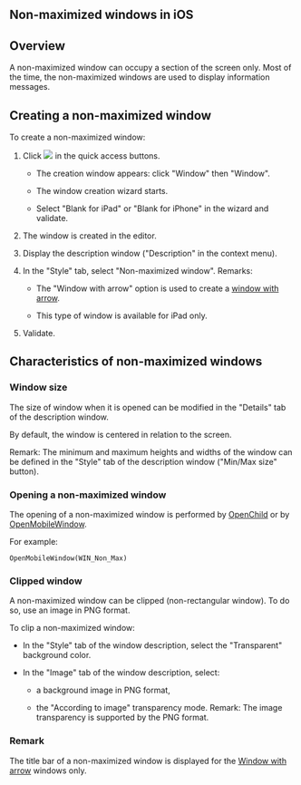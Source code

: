 


## Non-maximized windows in iOS
			



<a name="NOTE1"></a>
<a name="NOTE1_1"></a>


## Overview
<a name="overview_ELTTEXTE000135"></a>
A non-maximized window can occupy a section of the screen only. Most of the time, the non-maximized windows are used to display information messages.

<a name="NOTE2"></a>
<a name="NOTE2_1"></a>


## Creating a non-maximized window
<a name="creating_nonmaximized_window_ELTTEXTE000159"></a>
To create a non-maximized window: 

1. Click ![](https://doc.pcsoft.fr/en-US/images/image.awp?langid=3&name=ico_nouveau.gif)
 in the quick access buttons. 

	- The creation window appears: click "Window" then "Window".

	- The window creation wizard starts. 

	- Select "Blank for iPad" or "Blank for iPhone" in the wizard and validate.




2. The window is created in the editor. 

3. Display the description window ("Description" in the context menu). 

4. In the "Style" tab, select "Non-maximized window". 
	Remarks: 

	- The "Window with arrow" option is used to create a [window with arrow](../Editeurs/9000146.md).

	- This type of window is available for iPad only.




5. Validate. 




<a name="NOTE3"></a>
<a name="NOTE3_1"></a>


## Characteristics of non-maximized windows
<a name="characteristics_nonmaximized_windows_ELTTEXTE000183"></a>


### Window size
<a name="window_size_ELTPARAGRAPHE000047"></a>

The size of window when it is opened can be modified in the "Details" tab of the description window. 

By default, the window is centered in relation to the screen. 

Remark: The minimum and maximum heights and widths of the window can be defined in the "Style" tab of the description window ("Min/Max size" button). 
<a name="NOTE2_2"></a>


### Opening a non-maximized window
<a name="opening_nonmaximized_window_ELTPARAGRAPHE000058"></a>

The opening of a non-maximized window is performed by [OpenChild](../WDLang1/3038021.md) or by [OpenMobileWindow](../WDLang1/1000021018.md).
 
For example:


```wl
OpenMobileWindow(WIN_Non_Max)
```

<a name="NOTE2_3"></a>


### Clipped window
<a name="clipped_window_ELTPARAGRAPHE000218"></a>

A non-maximized window can be clipped (non-rectangular window). To do so, use an image in PNG format. 

To clip a non-maximized window:

- In the "Style" tab of the window description, select the "Transparent" background color.

- In the "Image" tab of the window description, select: 

	- a background image in PNG format, 

	- the "According to image" transparency mode.
			Remark: The image transparency is supported by the PNG format.






<a name="NOTE2_4"></a>


### Remark
<a name="remark_ELTPARAGRAPHE000083"></a>

The title bar of a non-maximized window is displayed for the [Window with arrow](../Editeurs/9000146.md) windows only. 


